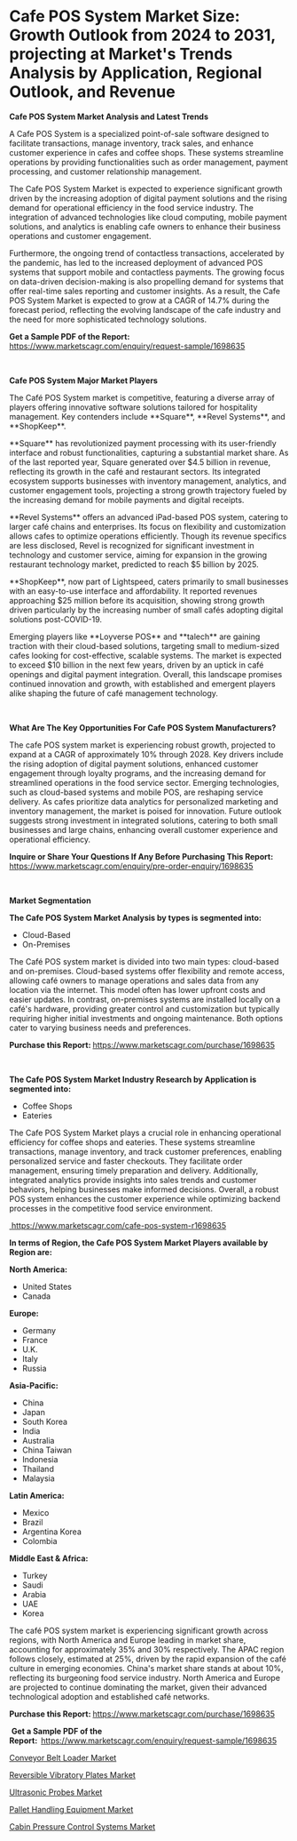 <p><h1>Cafe POS System Market Size: Growth Outlook from 2024 to 2031, projecting at Market's Trends Analysis by Application, Regional Outlook, and Revenue</h1></p><p><strong>Cafe POS System Market Analysis and Latest Trends</strong></p>
<p><p>A Cafe POS System is a specialized point-of-sale software designed to facilitate transactions, manage inventory, track sales, and enhance customer experience in cafes and coffee shops. These systems streamline operations by providing functionalities such as order management, payment processing, and customer relationship management.</p><p>The Cafe POS System Market is expected to experience significant growth driven by the increasing adoption of digital payment solutions and the rising demand for operational efficiency in the food service industry. The integration of advanced technologies like cloud computing, mobile payment solutions, and analytics is enabling cafe owners to enhance their business operations and customer engagement. </p><p>Furthermore, the ongoing trend of contactless transactions, accelerated by the pandemic, has led to the increased deployment of advanced POS systems that support mobile and contactless payments. The growing focus on data-driven decision-making is also propelling demand for systems that offer real-time sales reporting and customer insights. As a result, the Cafe POS System Market is expected to grow at a CAGR of 14.7% during the forecast period, reflecting the evolving landscape of the cafe industry and the need for more sophisticated technology solutions.</p></p>
<p><strong>Get a Sample PDF of the Report:&nbsp;</strong> <a href="https://www.marketscagr.com/enquiry/request-sample/1698635?utm_campaign=1556&utm_medium=2&utm_source=Github&utm_content=ia&utm_term=20102024&utm_id=cafe-pos-system">https://www.marketscagr.com/enquiry/request-sample/1698635</a></p>
<p>&nbsp;</p>
<p><strong>Cafe POS System Major Market Players</strong></p>
<p><p>The Café POS System market is competitive, featuring a diverse array of players offering innovative software solutions tailored for hospitality management. Key contenders include **Square**, **Revel Systems**, and **ShopKeep**. </p><p>**Square** has revolutionized payment processing with its user-friendly interface and robust functionalities, capturing a substantial market share. As of the last reported year, Square generated over $4.5 billion in revenue, reflecting its growth in the café and restaurant sectors. Its integrated ecosystem supports businesses with inventory management, analytics, and customer engagement tools, projecting a strong growth trajectory fueled by the increasing demand for mobile payments and digital receipts.</p><p>**Revel Systems** offers an advanced iPad-based POS system, catering to larger café chains and enterprises. Its focus on flexibility and customization allows cafes to optimize operations efficiently. Though its revenue specifics are less disclosed, Revel is recognized for significant investment in technology and customer service, aiming for expansion in the growing restaurant technology market, predicted to reach $5 billion by 2025.</p><p>**ShopKeep**, now part of Lightspeed, caters primarily to small businesses with an easy-to-use interface and affordability. It reported revenues approaching $25 million before its acquisition, showing strong growth driven particularly by the increasing number of small cafés adopting digital solutions post-COVID-19.</p><p>Emerging players like **Loyverse POS** and **talech** are gaining traction with their cloud-based solutions, targeting small to medium-sized cafes looking for cost-effective, scalable systems. The market is expected to exceed $10 billion in the next few years, driven by an uptick in café openings and digital payment integration. Overall, this landscape promises continued innovation and growth, with established and emergent players alike shaping the future of café management technology.</p></p>
<p>&nbsp;</p>
<p><strong>What Are The Key Opportunities For Cafe POS System Manufacturers?</strong></p>
<p><p>The cafe POS system market is experiencing robust growth, projected to expand at a CAGR of approximately 10% through 2028. Key drivers include the rising adoption of digital payment solutions, enhanced customer engagement through loyalty programs, and the increasing demand for streamlined operations in the food service sector. Emerging technologies, such as cloud-based systems and mobile POS, are reshaping service delivery. As cafes prioritize data analytics for personalized marketing and inventory management, the market is poised for innovation. Future outlook suggests strong investment in integrated solutions, catering to both small businesses and large chains, enhancing overall customer experience and operational efficiency.</p></p>
<p><strong>Inquire or Share Your Questions If Any Before Purchasing This Report:</strong> <a href="https://www.marketscagr.com/enquiry/pre-order-enquiry/1698635?utm_campaign=1556&utm_medium=2&utm_source=Github&utm_content=ia&utm_term=20102024&utm_id=cafe-pos-system">https://www.marketscagr.com/enquiry/pre-order-enquiry/1698635</a></p>
<p>&nbsp;</p>
<p><strong>Market Segmentation</strong></p>
<p><strong>The Cafe POS System Market Analysis by types is segmented into:</strong></p>
<p><ul><li>Cloud-Based</li><li>On-Premises</li></ul></p>
<p><p>The Café POS system market is divided into two main types: cloud-based and on-premises. Cloud-based systems offer flexibility and remote access, allowing café owners to manage operations and sales data from any location via the internet. This model often has lower upfront costs and easier updates. In contrast, on-premises systems are installed locally on a café's hardware, providing greater control and customization but typically requiring higher initial investments and ongoing maintenance. Both options cater to varying business needs and preferences.</p></p>
<p><strong>Purchase this Report:&nbsp;</strong><a href="https://www.marketscagr.com/purchase/1698635?utm_campaign=1556&utm_medium=2&utm_source=Github&utm_content=ia&utm_term=20102024&utm_id=cafe-pos-system">https://www.marketscagr.com/purchase/1698635</a></p>
<p>&nbsp;</p>
<p><strong>The Cafe POS System Market Industry Research by Application is segmented into:</strong></p>
<p><ul><li>Coffee Shops</li><li>Eateries</li></ul></p>
<p><p>The Cafe POS System Market plays a crucial role in enhancing operational efficiency for coffee shops and eateries. These systems streamline transactions, manage inventory, and track customer preferences, enabling personalized service and faster checkouts. They facilitate order management, ensuring timely preparation and delivery. Additionally, integrated analytics provide insights into sales trends and customer behaviors, helping businesses make informed decisions. Overall, a robust POS system enhances the customer experience while optimizing backend processes in the competitive food service environment.</p></p>
<p><a href="https://www.marketscagr.com/cafe-pos-system-r1698635?utm_campaign=1556&utm_medium=2&utm_source=Github&utm_content=ia&utm_term=20102024&utm_id=cafe-pos-system">&nbsp;https://www.marketscagr.com/cafe-pos-system-r1698635</a></p>
<p><strong>In terms of Region, the Cafe POS System Market Players available by Region are:</strong></p>
<p>
    <p> <strong> North America: </strong>
        <ul>
            <li>United States</li>
            <li>Canada</li>
        </ul>
        </p> 
    <p> <strong> Europe: </strong>
        <ul>
            <li>Germany</li>
            <li>France</li>
            <li>U.K.</li>
            <li>Italy</li>
            <li>Russia</li>
        </ul>
        </p> 
    <p> <strong> Asia-Pacific: </strong>
        <ul>
            <li>China</li>
            <li>Japan</li>
            <li>South Korea</li>
            <li>India</li>
            <li>Australia</li>
            <li>China Taiwan</li>
            <li>Indonesia</li>
            <li>Thailand</li>
            <li>Malaysia</li>
        </ul>
        </p> 
    <p> <strong> Latin America: </strong>
        <ul>
            <li>Mexico</li>
            <li>Brazil</li>
            <li>Argentina Korea</li>
            <li>Colombia</li>
        </ul>
        </p> 
    <p> <strong> Middle East & Africa: </strong>
        <ul>
            <li>Turkey</li>
            <li>Saudi</li>
            <li>Arabia</li>
            <li>UAE</li>
            <li>Korea</li>
        </ul>
    </p>
    </p>
<p><p>The café POS system market is experiencing significant growth across regions, with North America and Europe leading in market share, accounting for approximately 35% and 30% respectively. The APAC region follows closely, estimated at 25%, driven by the rapid expansion of the café culture in emerging economies. China's market share stands at about 10%, reflecting its burgeoning food service industry. North America and Europe are projected to continue dominating the market, given their advanced technological adoption and established café networks.</p></p>
<p><strong>Purchase this Report: </strong><a href="https://www.marketscagr.com/purchase/1698635?utm_campaign=1556&utm_medium=2&utm_source=Github&utm_content=ia&utm_term=20102024&utm_id=cafe-pos-system">https://www.marketscagr.com/purchase/1698635</a></p>
<p>&nbsp;<strong>Get a Sample PDF of the Report:&nbsp;&nbsp;</strong><a href="https://www.marketscagr.com/enquiry/request-sample/1698635?utm_campaign=1556&utm_medium=2&utm_source=Github&utm_content=ia&utm_term=20102024&utm_id=cafe-pos-system">https://www.marketscagr.com/enquiry/request-sample/1698635</a></p>
<p><strong></strong></p>
<p><p><a href="https://www.linkedin.com/pulse/strategic-market-insights-navigating-global-conveyor-belt-loader-q41le?utm_campaign=1556&utm_medium=2&utm_source=Github&utm_content=ia&utm_term=20102024&utm_id=cafe-pos-system">Conveyor Belt Loader Market</a></p><p><a href="https://issuu.com/reportprime-2/docs/reversible-vibratory-plates-market-_39227c346c5746?utm_campaign=1556&utm_medium=2&utm_source=Github&utm_content=ia&utm_term=20102024&utm_id=cafe-pos-system">Reversible Vibratory Plates Market</a></p><p><a href="https://www.linkedin.com/pulse/ultrasonic-probes-market-trends-detailed-study-its-segmentation-asibe?utm_campaign=1556&utm_medium=2&utm_source=Github&utm_content=ia&utm_term=20102024&utm_id=cafe-pos-system">Ultrasonic Probes Market</a></p><p><a href="https://www.linkedin.com/pulse/global-pallet-handling-equipment-market-analysis-trends-forecasts-9lvpe?utm_campaign=1556&utm_medium=2&utm_source=Github&utm_content=ia&utm_term=20102024&utm_id=cafe-pos-system">Pallet Handling Equipment Market</a></p><p><a href="https://www.linkedin.com/pulse/cabin-pressure-control-systems-market-growth-outlook-from-2024-ufrie?utm_campaign=1556&utm_medium=2&utm_source=Github&utm_content=ia&utm_term=20102024&utm_id=cafe-pos-system">Cabin Pressure Control Systems Market</a></p></p>